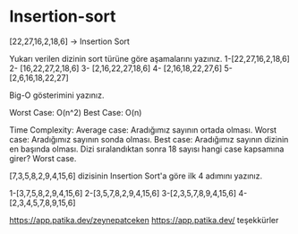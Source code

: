 # Insertion-sort

[22,27,16,2,18,6] -> Insertion Sort

Yukarı verilen dizinin sort türüne göre aşamalarını yazınız.
1-[22,27,16,2,18,6]
2- [16,22,27,2,18,6]
3- [2,16,22,27,18,6]
4- [2,16,18,22,27,6]
5- [2,6,16,18,22,27]

Big-O gösterimini yazınız.

Worst Case: O(n^2)
Best Case: O(n)

Time Complexity:
Average case: Aradığımız sayının ortada olması. 
Worst case: Aradığımız sayının sonda olması.
Best case: Aradığımız sayının dizinin en başında olması.
Dizi sıralandıktan sonra 18 sayısı hangi case kapsamına girer? Worst case.

[7,3,5,8,2,9,4,15,6] dizisinin Insertion Sort'a göre ilk 4 adımını yazınız.

1-[3,7,5,8,2,9,4,15,6]
2-[3,5,7,8,2,9,4,15,6]
3-[2,3,5,7,8,9,4,15,6]
4-[2,3,4,5,7,8,9,15,6]

https://app.patika.dev/zeynepatceken
https://app.patika.dev/
teşekkürler

